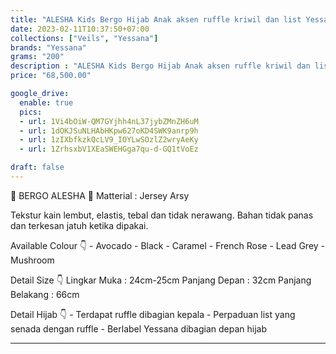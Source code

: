 ```yaml
---
title: "ALESHA Kids Bergo Hijab Anak aksen ruffle kriwil dan list Yessana Hijab Ori"
date: 2023-02-11T10:37:50+07:00
collections: ["Veils", "Yessana"]
brands: "Yessana"
grams: "200"
description : "ALESHA Kids Bergo Hijab Anak aksen ruffle kriwil dan list Yessana Hijab Ori"
price: "68,500.00"

google_drive:
  enable: true
  pics:
  - url: 1Vi4bOiW-QM7GYjhh4nL37jybZMnZH6uM
  - url: 1dOKJSuNLHAbHKpw627oKD4SWK9anrp9h
  - url: 1zIXbfkzkQcLV9_IOYLwSOzlZ2wryAeKy
  - url: 1ZrhsxbV1XEaSWEHGga7qu-d-GQ1tVoEz

draft: false
---
```


🌺 BERGO ALESHA 🌺
Matterial : Jersey Arsy

Tekstur kain lembut, elastis, tebal dan tidak nerawang. Bahan tidak panas dan terkesan jatuh ketika dipakai. 

Available Colour 👇
    - Avocado
    - Black
    - Caramel
    - French Rose
    - Lead Grey
    - Mushroom

Detail Size 👇
 Lingkar Muka : 24cm-25cm
 Panjang Depan : 32cm
 Panjang Belakang : 66cm
 
Detail Hijab 👇
    - Terdapat ruffle dibagian kepala 
    - Perpaduan list yang senada dengan ruffle
    - Berlabel Yessana dibagian depan hijab

-----        
